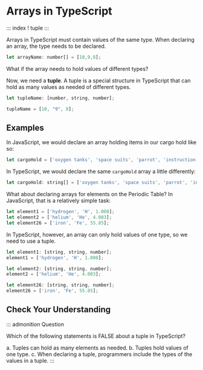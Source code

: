 # Arrays in TypeScript

::: index
! tuple
:::

Arrays in TypeScript must contain values of the same type. When
declaring an array, the type needs to be declared.

``` {.js linenos=""}
let arrayName: number[] = [10,9,8];
```

What if the array needs to hold values of different types?

Now, we need a **tuple**. A tuple is a special structure in TypeScript
that can hold as many values as needed of different types.

``` {.js linenos=""}
let tupleName: [number, string, number];

tupleName = [10, "9", 8];
```

## Examples

In JavaScript, we would declare an array holding items in our cargo hold
like so:

``` js
let cargoHold = ['oxygen tanks', 'space suits', 'parrot', 'instruction manual', 'meal packs', 'slinky', 'security blanket'];
```

In TypeScript, we would declare the same `cargoHold` array a little
differently:

``` js
let cargoHold: string[] = ['oxygen tanks', 'space suits', 'parrot', 'instruction manual', 'meal packs', 'slinky', 'security blanket'];
```

What about declaring arrays for elements on the Periodic Table? In
JavaScript, that is a relatively simple task:

``` {.js linenos=""}
let element1 = ['hydrogen', 'H', 1.008];
let element2 = ['helium', 'He', 4.003];
let element26 = ['iron', 'Fe', 55.85];
```

In TypeScript, however, an array can only hold values of one type, so we
need to use a tuple.

``` {.js linenos=""}
let element1: [string, string, number];
element1 = ['hydrogen', 'H', 1.008];

let element2: [string, string, number];
element2 = ['helium', 'He', 4.003];

let element26: [string, string, number];
element26 = ['iron', 'Fe', 55.85];
```

## Check Your Understanding

::: admonition
Question

Which of the following statements is FALSE about a tuple in TypeScript?

a.  Tuples can hold as many elements as needed.
b.  Tuples hold values of one type.
c.  When declaring a tuple, programmers include the types of the values
    in a tuple.
:::
